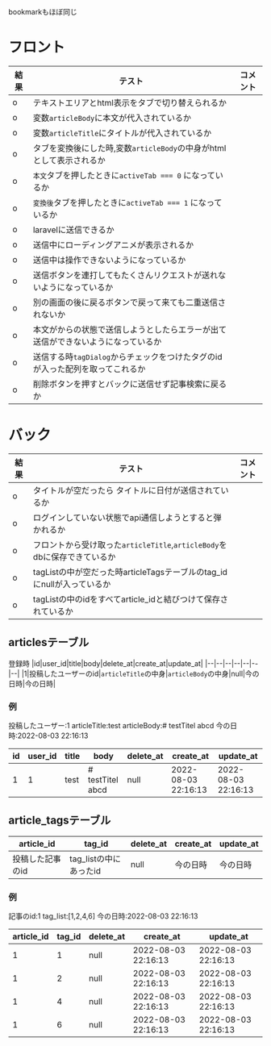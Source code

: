 bookmarkもほぼ同じ

# フロント
|結果|テスト|コメント|
|--|--|--|
|o|テキストエリアとhtml表示をタブで切り替えられるか||
|o|変数`articleBody`に本文が代入されているか||
|o|変数`articleTitle`にタイトルが代入されているか||
|o|タブを変換後にした時,変数`articleBody`の中身がhtmlとして表示されるか||
|o|`本文`タブを押したときに`activeTab === 0` になっているか||
|o|`変換後`タブを押したときに`activeTab === 1` になっているか||
|o|laravelに送信できるか||
|o|送信中にローディングアニメが表示されるか||
|o|送信中は操作できないようになっているか||
|o|送信ボタンを連打してもたくさんリクエストが送れないようになっているか||
|o|別の画面の後に戻るボタンで戻って来ても二重送信されないか||
|o|本文がからの状態で送信しようとしたらエラーが出て送信ができないようになっているか||
|o|送信する時`tagDialog`からチェックをつけたタグのidが入った配列を取ってこれるか||
|o|削除ボタンを押すとバックに送信せず記事検索に戻るか||

# バック
|結果|テスト|コメント|
|--|--|--|
|o|タイトルが空だったら タイトルに日付が送信されているか||
|o|ログインしていない状態でapi通信しようとすると弾かれるか||
|o|フロントから受け取った`articleTitle`,`articleBody`をdbに保存できているか||
|o|tagListの中が空だった時articleTagsテーブルのtag_idにnullが入っているか||
|o|tagListの中のidをすべてarticle_idと結びつけて保存されているか||

## articlesテーブル
登録時
|id|user_id|title|body|delete_at|create_at|update_at|
|--|--|--|--|--|--|--|
|1|投稿したユーザーのid|`articleTitle`の中身|`articleBody`の中身|null|今の日時|今の日時|

### 例
投稿したユーザー:1
articleTitle:test
articleBody:# testTitel abcd
今の日時:2022-08-03 22:16:13

|id|user_id|title|body|delete_at|create_at|update_at|
|--|--|--|--|--|--|--|
|1|1|test|# testTitel abcd|null|2022-08-03 22:16:13|2022-08-03 22:16:13|

## article_tagsテーブル
|article_id|tag_id|delete_at|create_at|update_at|
|--|--|--|--|--|
|投稿した記事のid|tag_listの中にあったid|null|今の日時|今の日時|

### 例
記事のid:1
tag_list:[1,2,4,6]
今の日時:2022-08-03 22:16:13

|article_id|tag_id|delete_at|create_at|update_at|
|--|--|--|--|--|
|1|1|null|2022-08-03 22:16:13|2022-08-03 22:16:13|
|1|2|null|2022-08-03 22:16:13|2022-08-03 22:16:13|
|1|4|null|2022-08-03 22:16:13|2022-08-03 22:16:13|
|1|6|null|2022-08-03 22:16:13|2022-08-03 22:16:13|
